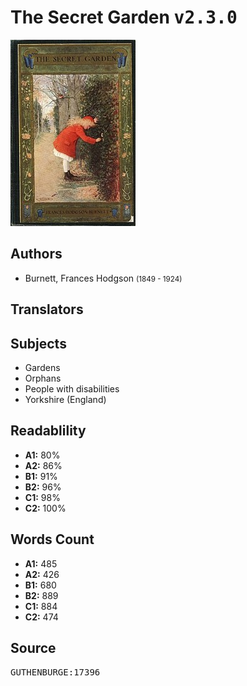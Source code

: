 # The Secret Garden <kbd>v2.3.0</kbd>

![](./cover.medium.jpg "")

## Authors


 - Burnett, Frances Hodgson <small>(1849 - 1924)</small>

## Translators



## Subjects


 - Gardens
 - Orphans
 - People with disabilities
 - Yorkshire (England)

## Readablility


 - **A1:** 80%
 - **A2:** 86%
 - **B1:** 91%
 - **B2:** 96%
 - **C1:** 98%
 - **C2:** 100%

## Words Count


 - **A1:** 485
 - **A2:** 426
 - **B1:** 680
 - **B2:** 889
 - **C1:** 884
 - **C2:** 474

## Source


<kbd>GUTHENBURGE:17396</kbd>
